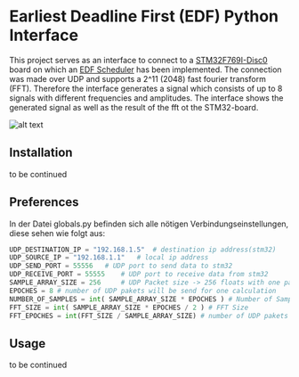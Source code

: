 # Earliest Deadline First (EDF) Python Interface

This project serves as an interface to connect to a [STM32F769I-Disc0](https://www.st.com/en/evaluation-tools/32f769idiscovery.html) board on which an [EDF Scheduler](https://gitlab.fa-wi.de/punicawaikiki/edf-python-interface) has been implemented.
The connection was made over UDP and supports a 2^11 (2048) fast fourier transform (FFT). Therefore the interface generates a signal which consists of up to 8 signals with different frequencies and amplitudes. The interface shows the generated signal as well as the result of the fft ot the STM32-board.

![alt text](https://gitlab.fa-wi.de/punicawaikiki/edf-python-interface/-/blob/master/pictures/demo.jpg?raw=true)


## Installation

to be continued

## Preferences

In der Datei globals.py befinden sich alle nötigen Verbindungseinstellungen, diese sehen wie folgt aus:

```python
UDP_DESTINATION_IP = "192.168.1.5"  # destination ip address(stm32)
UDP_SOURCE_IP = "192.168.1.1"   # local ip address
UDP_SEND_PORT = 55556   # UDP port to send data to stm32
UDP_RECEIVE_PORT = 55555    # UDP port to receive data from stm32
SAMPLE_ARRAY_SIZE = 256     # UDP Packet size -> 256 floats with one paket will be send
EPOCHES = 8 # number of UDP pakets will be send for one calculation
NUMBER_OF_SAMPLES = int( SAMPLE_ARRAY_SIZE * EPOCHES ) # Number of Samples
FFT_SIZE = int( SAMPLE_ARRAY_SIZE * EPOCHES / 2 ) # FFT Size
FFT_EPOCHES = int(FFT_SIZE / SAMPLE_ARRAY_SIZE) # number of UDP pakets will be send back to host
```

## Usage

to be continued
